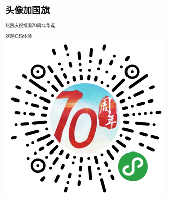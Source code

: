 # 头像加国旗

热烈庆祝祖国70周年华诞

欢迎扫码体验
![小程序二维码](https://github.com/JFiscome/china-flag/blob/master/gh_070215f23f74_860.jpg)

